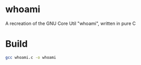 # whoami
A recreation of the GNU Core Util "whoami", written in pure C

# Build
```sh
gcc whoami.c -o whoami
```
